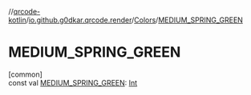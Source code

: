 //[qrcode-kotlin](../../../index.md)/[io.github.g0dkar.qrcode.render](../index.md)/[Colors](index.md)/[MEDIUM_SPRING_GREEN](-m-e-d-i-u-m_-s-p-r-i-n-g_-g-r-e-e-n.md)

# MEDIUM_SPRING_GREEN

[common]\
const val [MEDIUM_SPRING_GREEN](-m-e-d-i-u-m_-s-p-r-i-n-g_-g-r-e-e-n.md): [Int](https://kotlinlang.org/api/latest/jvm/stdlib/kotlin/-int/index.html)
